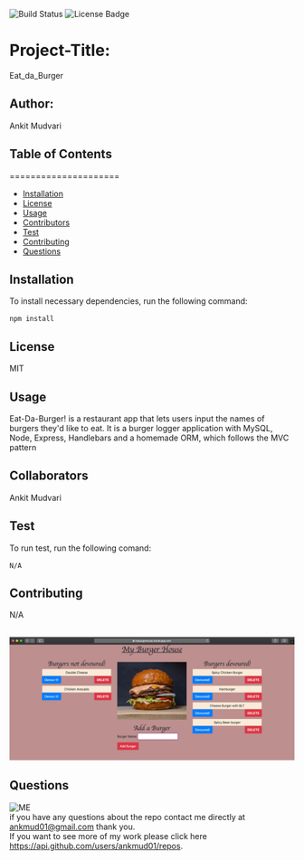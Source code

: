 ![Build Status](https://img.shields.io/badge/build-passing-brightgreen?style=plastic)
        <img src="https://img.shields.io/badge/license-MIT-green" alt="License Badge">

# Project-Title: 
Eat_da_Burger

## Author: 
Ankit Mudvari

## Table of Contents
=====================
* [Installation](#installation)
* [License](#license)
* [Usage](#usage)
* [Contributors](#contributors)
* [Test](#test)
* [Contributing](#contributing)
* [Questions](#questions)

## Installation
To install necessary dependencies, run the following command:<br>
```
npm install
```

## License
MIT

## Usage
Eat-Da-Burger! is a restaurant app that lets users input the names of burgers they'd like to eat.  It is a burger logger application with MySQL, Node, Express, Handlebars and a homemade ORM, which follows the MVC pattern 

## Collaborators
Ankit Mudvari

## Test
To run test, run the following comand:<br>
```
N/A
```

## Contributing
N/A

<br>
<img src="public/assets/image/07myBurgerHouse.png" alt="Demo">

## Questions

<img src="https://avatars0.githubusercontent.com/u/59261007?v=4" alt="ME" width="150" height="150"><br>
if you have any questions about the repo contact me directly at ankmud01@gmail.com thank you.<br>
If you want to see more of my work please click here https://api.github.com/users/ankmud01/repos.